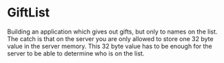 # GiftList
Building an application which gives out gifts, but only to names on the list. The catch is that on the server you are only allowed to store one 32 byte value in the server memory. This 32 byte value has to be enough for the server to be able to determine who is on the list.
